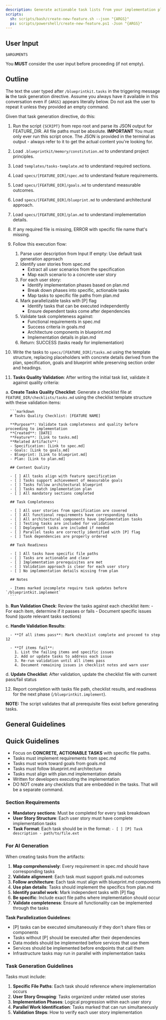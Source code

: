 ```yaml
---
description: Generate actionable task lists from your implementation plan, goals, and blueprint.
scripts:
  sh: scripts/bash/create-new-feature.sh --json "{ARGS}"
  ps: scripts/powershell/create-new-feature.ps1 -Json "{ARGS}"
---
```


## User Input

```text
$ARGUMENTS
```

You **MUST** consider the user input before proceeding (if not empty).

## Outline

The text the user typed after `/blueprintkit.tasks` in the triggering message **is** the task generation directive. Assume you always have it available in this conversation even if `{ARGS}` appears literally below. Do not ask the user to repeat it unless they provided an empty command.

Given that task generation directive, do this:

1. Run the script `{SCRIPT}` from repo root and parse its JSON output for FEATURE_DIR. All file paths must be absolute.
  **IMPORTANT** You must only ever run this script once. The JSON is provided in the terminal as output - always refer to it to get the actual content you're looking for.

2. Load `.blueprintkit/memory/constitution.md` to understand project principles.

3. Load `templates/tasks-template.md` to understand required sections.

4. Load `specs/[FEATURE_DIR]/spec.md` to understand feature requirements.

5. Load `specs/[FEATURE_DIR]/goals.md` to understand measurable outcomes.

6. Load `specs/[FEATURE_DIR]/blueprint.md` to understand architectural approach.

7. Load `specs/[FEATURE_DIR]/plan.md` to understand implementation details.

8. If any required file is missing, ERROR with specific file name that's missing.

9. Follow this execution flow:

    1. Parse user description from Input
       If empty: Use default task generation approach
    2. Identify user stories from spec.md
       - Extract all user scenarios from the specification
       - Map each scenario to a concrete user story
    3. For each user story:
       - Identify implementation phases based on plan.md
       - Break down phases into specific, actionable tasks
       - Map tasks to specific file paths from plan.md
    4. Mark parallelizable tasks with [P] flag
       - Identify tasks that can be executed independently
       - Ensure dependent tasks come after dependencies
    5. Validate task completeness against:
       - Functional requirements in spec.md
       - Success criteria in goals.md
       - Architecture components in blueprint.md
       - Implementation details in plan.md
    6. Return: SUCCESS (tasks ready for implementation)

10. Write the tasks to `specs/[FEATURE_DIR]/tasks.md` using the template structure, replacing placeholders with concrete details derived from the plan, specification, goals and blueprint while preserving section order and headings.

11. **Tasks Quality Validation**: After writing the initial task list, validate it against quality criteria:

   a. **Create Tasks Quality Checklist**: Generate a checklist file at `FEATURE_DIR/checklists/tasks.md` using the checklist template structure with these validation items:
   
      ```markdown
      # Tasks Quality Checklist: [FEATURE NAME]
      
      **Purpose**: Validate task completeness and quality before proceeding to implementation
      **Created**: [DATE]
      **Feature**: [Link to tasks.md]
      **Related Artifacts**:
      - Specification: [Link to spec.md]
      - Goals: [Link to goals.md]
      - Blueprint: [Link to blueprint.md]
      - Plan: [Link to plan.md]
      
      ## Content Quality
      
      - [ ] All tasks align with feature specification
      - [ ] Tasks support achievement of measurable goals
      - [ ] Tasks follow architectural blueprint
      - [ ] Tasks match implementation plan
      - [ ] All mandatory sections completed
      
      ## Task Completeness
      
      - [ ] All user stories from specification are covered
      - [ ] All functional requirements have corresponding tasks
      - [ ] All architectural components have implementation tasks
      - [ ] Testing tasks are included for validation
      - [ ] Deployment tasks are included if needed
      - [ ] Parallel tasks are correctly identified with [P] flag
      - [ ] Task dependencies are properly ordered
      
      ## Task Readiness
      
      - [ ] All tasks have specific file paths
      - [ ] Tasks are actionable and clear
      - [ ] Implementation prerequisites are met
      - [ ] Validation approach is clear for each user story
      - [ ] No implementation details missing from plan
      
      ## Notes
      
      - Items marked incomplete require task updates before `/blueprintkit.implement`
      ```
   
   b. **Run Validation Check**: Review the tasks against each checklist item:
      - For each item, determine if it passes or fails
      - Document specific issues found (quote relevant tasks sections)
   
   c. **Handle Validation Results**:
   
      - **If all items pass**: Mark checklist complete and proceed to step 12
   
      - **If items fail**:
        1. List the failing items and specific issues
        2. Add or update tasks to address each issue
        3. Re-run validation until all items pass
        4. Document remaining issues in checklist notes and warn user
   
   d. **Update Checklist**: After validation, update the checklist file with current pass/fail status

12. Report completion with tasks file path, checklist results, and readiness for the next phase (`/blueprintkit.implement`).

**NOTE:** The script validates that all prerequisite files exist before generating tasks.

## General Guidelines

## Quick Guidelines

- Focus on **CONCRETE, ACTIONABLE TASKS** with specific file paths.
- Tasks must implement requirements from spec.md
- Tasks must work toward goals from goals.md
- Tasks must follow blueprint.md architecture
- Tasks must align with plan.md implementation details
- Written for developers executing the implementation
- DO NOT create any checklists that are embedded in the tasks. That will be a separate command.

### Section Requirements

- **Mandatory sections**: Must be completed for every task breakdown
- **User Story Structure**: Each user story must have complete implementation tasks
- **Task Format**: Each task should be in the format: `- [ ] [P] Task description - path/to/file.ext`

### For AI Generation

When creating tasks from the artifacts:

1. **Map comprehensively**: Every requirement in spec.md should have corresponding tasks
2. **Validate alignment**: Each task must support goals.md outcomes
3. **Follow architecture**: Each task must align with blueprint.md components
4. **Use plan details**: Tasks should implement the specifics from plan.md
5. **Identify parallel work**: Mark independent tasks with [P] flag
6. **Be specific**: Include exact file paths where implementation should occur
7. **Validate completeness**: Ensure all functionality can be implemented through the tasks

**Task Parallelization Guidelines**:

- [P] tasks can be executed simultaneously if they don't share files or components
- Tasks without [P] should be executed after their dependencies
- Data models should be implemented before services that use them
- Services should be implemented before endpoints that call them
- Infrastructure tasks may run in parallel with implementation tasks

### Task Generation Guidelines

Tasks must include:

1. **Specific File Paths**: Each task should reference where implementation occurs
2. **User Story Grouping**: Tasks organized under related user stories
3. **Implementation Phases**: Logical progression within each user story
4. **Parallel Work Identification**: Tasks marked that can run simultaneously
5. **Validation Steps**: How to verify each user story implementation